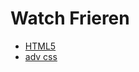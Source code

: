 # Watch Frieren

<ul>
    <li><a href="HTML5/index.html" target="_blank">HTML5</a></li>
    <li><a href="adv_css/index.html" target="_blank">adv css</a></li>
</ul>